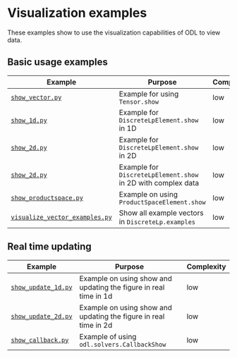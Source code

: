 # Visualization examples

These examples show to use the visualization capabilities of ODL to view data.

## Basic usage examples

Example | Purpose | Complexity
------- | ------- | ----------
[`show_vector.py`](show_vector.py) | Example for using `Tensor.show` | low
[`show_1d.py`](show_1d.py) | Example for `DiscreteLpElement.show` in 1D | low
[`show_2d.py`](show_2d.py) | Example for `DiscreteLpElement.show` in 2D | low
[`show_2d.py`](show_2d_complex.py) | Example for `DiscreteLpElement.show` in 2D with complex data | low
[`show_productspace.py`](show_productspace.py) | Example on using `ProductSpaceElement.show` | low
[`visualize_vector_examples.py`](visualize_vector_examples.py) | Show all example vectors in `DiscreteLp.examples` | low

## Real time updating

Example | Purpose | Complexity
------- | ------- | ----------
[`show_update_1d.py`](show_update_1d.py) | Example on using show and updating the figure in real time in 1d | low
[`show_update_2d.py`](show_update_2d.py) | Example on using show and updating the figure in real time in 2d | low
[`show_callback.py`](show_callback.py) | Example of using `odl.solvers.CallbackShow` | low
